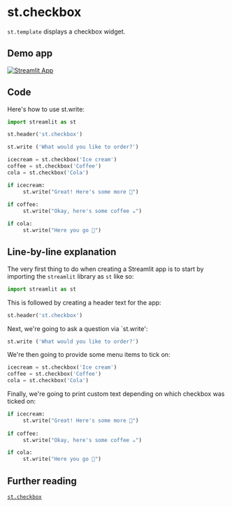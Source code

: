 # st.checkbox

`st.template` displays a checkbox widget.

## Demo app

[![Streamlit App](https://static.streamlit.io/badges/streamlit_badge_black_white.svg)](https://share.streamlit.io/dataprofessor/st.checkbox/)

## Code
Here's how to use st.write:
```python
import streamlit as st

st.header('st.checkbox')

st.write ('What would you like to order?')

icecream = st.checkbox('Ice cream')
coffee = st.checkbox('Coffee')
cola = st.checkbox('Cola')

if icecream:
     st.write("Great! Here's some more 🍦")
    
if coffee: 
     st.write("Okay, here's some coffee ☕")

if cola:
     st.write("Here you go 🥤")
```

## Line-by-line explanation
The very first thing to do when creating a Streamlit app is to start by importing the `streamlit` library as `st` like so:
```python
import streamlit as st
```

This is followed by creating a header text for the app:
```python
st.header('st.checkbox')
```

Next, we're going to ask a question via `st.write':
```python
st.write ('What would you like to order?')
```

We're then going to provide some menu items to tick on:
```python
icecream = st.checkbox('Ice cream')
coffee = st.checkbox('Coffee')
cola = st.checkbox('Cola')
```

Finally, we're going to print custom text depending on which checkbox was ticked on:
```python
if icecream:
     st.write("Great! Here's some more 🍦")
    
if coffee: 
     st.write("Okay, here's some coffee ☕")

if cola:
     st.write("Here you go 🥤")
```  

## Further reading
[`st.checkbox`](https://docs.streamlit.io/library/api-reference/widgets/st.checkbox)

